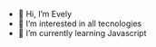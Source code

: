 - 👋 Hi, I’m Evely
- 👀 I’m interested in all tecnologies
- 🌱 I’m currently learning Javascript


<!---
eveeve22/eveeve22 is a ✨ special ✨ repository because its `README.md` (this file) appears on your GitHub profile.
You can click the Preview link to take a look at your changes.
--->

